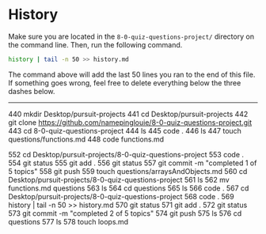 # History

Make sure you are located in the `8-0-quiz-questions-project/` directory on the command line. Then, run the following command.

```bash
history | tail -n 50 >> history.md
```

The command above will add the last 50 lines you ran to the end of this file. If something goes wrong, feel free to delete everything below the three dashes below.

---
  440  mkdir Desktop/pursuit-projects
  441  cd Desktop/pursuit-projects
  442  git clone https://github.com/namepinglouie/8-0-quiz-questions-project.git
  443  cd 8-0-quiz-questions-project
  444  ls
  445  code .
  446  ls
  447  touch questions/functions.md
  448  code functions.md

  552  cd Desktop/pursuit-projects/8-0-quiz-questions-project
  553  code .
  554  git status
  555  git add .
  556  git status
  557  git commit -m "completed 1 of 5 topics"
  558  git push
  559  touch questions/arraysAndObjects.md
  560  cd Desktop/pursuit-projects/8-0-quiz-questions-project
  561  ls
  562  mv functions.md questions
  563  ls
  564  cd questions
  565  ls
  566  code .
  567  cd Desktop/pursuit-projects/8-0-quiz-questions-project
  568  code .
  569  history | tail -n 50 >> history.md
  570  git status
  571  git add .
  572  git status
  573  git commit -m "completed 2 of 5 topics"
  574  git push
  575  ls
  576  cd questions
  577  ls
  578  touch loops.md